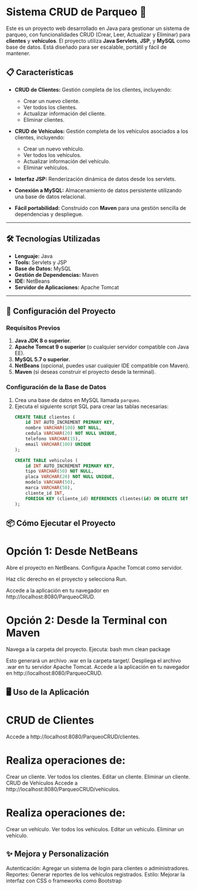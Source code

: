 # Sistema CRUD de Parqueo 🚗

Este es un proyecto web desarrollado en Java para gestionar un sistema de parqueo, con funcionalidades CRUD (Crear, Leer, Actualizar y Eliminar) para **clientes** y **vehículos**. El proyecto utiliza **Java Servlets**, **JSP**, y **MySQL** como base de datos. 
Está diseñado para ser escalable, portátil y fácil de mantener.

## 📋 Características
- **CRUD de Clientes:** Gestión completa de los clientes, incluyendo:
  - Crear un nuevo cliente.
  - Ver todos los clientes.
  - Actualizar información del cliente.
  - Eliminar clientes.
  
- **CRUD de Vehículos:** Gestión completa de los vehículos asociados a los clientes, incluyendo:
  - Crear un nuevo vehículo.
  - Ver todos los vehículos.
  - Actualizar información del vehículo.
  - Eliminar vehículos.

- **Interfaz JSP:** Renderización dinámica de datos desde los servlets.
- **Conexión a MySQL:** Almacenamiento de datos persistente utilizando una base de datos relacional.
- **Fácil portabilidad:** Construido con **Maven** para una gestión sencilla de dependencias y despliegue.

---

## 🛠️ Tecnologías Utilizadas
- **Lenguaje:** Java
- **Tools:** Servlets y JSP
- **Base de Datos:** MySQL
- **Gestión de Dependencias:** Maven
- **IDE:** NetBeans
- **Servidor de Aplicaciones:** Apache Tomcat

---

## 🚀 Configuración del Proyecto

### Requisitos Previos
1. **Java JDK 8 o superior**.
2. **Apache Tomcat 9 o superior** (o cualquier servidor compatible con Java EE).
3. **MySQL 5.7 o superior**.
4. **NetBeans** (opcional, puedes usar cualquier IDE compatible con Maven).
5. **Maven** (si deseas construir el proyecto desde la terminal).



### Configuración de la Base de Datos
1. Crea una base de datos en MySQL llamada `parqueo`.
2. Ejecuta el siguiente script SQL para crear las tablas necesarias:
   ```sql
   CREATE TABLE clientes (
       id INT AUTO_INCREMENT PRIMARY KEY,
       nombre VARCHAR(100) NOT NULL,
       cedula VARCHAR(20) NOT NULL UNIQUE,
       telefono VARCHAR(15),
       email VARCHAR(100) UNIQUE
   );

   CREATE TABLE vehiculos (
       id INT AUTO_INCREMENT PRIMARY KEY,
       tipo VARCHAR(50) NOT NULL,
       placa VARCHAR(20) NOT NULL UNIQUE,
       modelo VARCHAR(50),
       marca VARCHAR(50),
       cliente_id INT,
       FOREIGN KEY (cliente_id) REFERENCES clientes(id) ON DELETE SET NULL
   );


## 📦 Cómo Ejecutar el Proyecto

# Opción 1: Desde NetBeans

Abre el proyecto en NetBeans.
Configura Apache Tomcat como servidor.

Haz clic derecho en el proyecto y selecciona Run.

Accede a la aplicación en tu navegador en http://localhost:8080/ParqueoCRUD.

# Opción 2: Desde la Terminal con Maven
Navega a la carpeta del proyecto.
Ejecuta:
bash
mvn clean package

Esto generará un archivo .war en la carpeta target/.
Despliega el archivo .war en tu servidor Apache Tomcat.
Accede a la aplicación en tu navegador en http://localhost:8080/ParqueoCRUD.

## 🖥️ Uso de la Aplicación
# CRUD de Clientes
Accede a http://localhost:8080/ParqueoCRUD/clientes.

# Realiza operaciones de:
Crear un cliente.
Ver todos los clientes.
Editar un cliente.
Eliminar un cliente.
CRUD de Vehículos
Accede a http://localhost:8080/ParqueoCRUD/vehiculos.

# Realiza operaciones de:
Crear un vehículo.
Ver todos los vehículos.
Editar un vehículo.
Eliminar un vehículo.

## ✨ Mejora y Personalización
Autenticación: Agregar un sistema de login para clientes o administradores.
Reportes: Generar reportes de los vehículos registrados.
Estilo: Mejorar la interfaz con CSS o frameworks como Bootstrap


   
